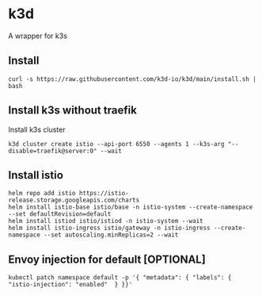 # k3d

A wrapper for k3s

## Install

```shell
curl -s https://raw.githubusercontent.com/k3d-io/k3d/main/install.sh | bash
```

## Install k3s without traefik

Install k3s cluster

```shell
k3d cluster create istio --api-port 6550 --agents 1 --k3s-arg "--disable=traefik@server:0" --wait
```

## Install istio

```shell
helm repo add istio https://istio-release.storage.googleapis.com/charts
helm install istio-base istio/base -n istio-system --create-namespace  --set defaultRevision=default
helm install istiod istio/istiod -n istio-system --wait
helm install istio-ingress istio/gateway -n istio-ingress --create-namespace --set autoscaling.minReplicas=2 --wait
```

## Envoy injection for default [OPTIONAL]

```shell
kubectl patch namespace default -p '{ "metadata": { "labels": { "istio-injection": "enabled"  } }}'
```
